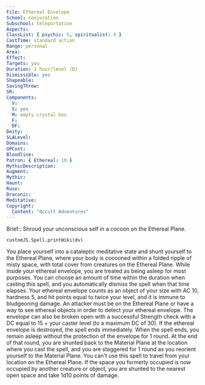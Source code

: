 ```yaml
---
File: Ethereal Envelope
School: conjuration
Subschool: teleportation
Aspects: 
ClassList: { psychic: 5, spiritualist: 4 }
CastTime: standard action
Range: personal
Area: 
Effect: 
Targets: you
Duration: 1 hour/level (D)
Dismissible: yes
Shapeable: 
SavingThrow: 
SR: 
Components:
  V: 
  S: yes
  M: empty crystal box
  F: 
  DF: 
Deity: 
SLALevel: 
Domains: 
GPCost: 
Bloodline: 
Patron: { Ethereal: 10 }
MythicDescription: 
Augment: 
Mythic: 
Haunt: 
Ruse: 
Draconic: 
Meditative: 
Copyright:
  Content: "Occult Adventures"
---
```

Brief:: Shroud your unconscious self in a cocoon on the Ethereal Plane.

```dataviewjs
customJS.Spell.printWiki(dv)
```

You place yourself into a cataleptic meditative state and shunt yourself to the Ethereal Plane, where your body is cocooned within a folded ripple of misty space, with total cover from creatures on the Ethereal Plane. While inside your ethereal envelope, you are treated as being asleep for most purposes. You can choose an amount of time within the duration when casting this spell, and you automatically dismiss the spell when that time elapses. Your ethereal envelope counts as an object of your size with AC 10, hardness 5, and hit points equal to twice your level, and it is immune to bludgeoning damage. An attacker must be on the Ethereal Plane or have a way to see ethereal objects in order to detect your ethereal envelope. The envelope can also be broken open with a successful Strength check with a DC equal to 15 + your caster level (to a maximum DC of 30). If the ethereal envelope is destroyed, the spell ends immediately.  When the spell ends, you remain asleep without the protection of the envelope for 1 round. At the end of that round, you are shunted back to the Material Plane at the location where you cast the spell, and you are staggered for 1 round as you reorient yourself to the Material Plane. You can't use this spell to travel from your location on the Ethereal Plane. If the space you formerly occupied is now occupied by another creature or object, you are shunted to the nearest open space and take 1d10 points of damage.
